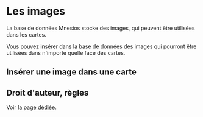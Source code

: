 ﻿---
nav_order: 7
permalink: /media.html
---

# Les images

La base de données Mnesios stocke des images, qui peuvent être utilisées dans les cartes.

Vous pouvez insérer dans la base de données des images qui pourront être utilisées dans n'importe quelle face des cartes.

## Insérer une image dans une carte

## Droit d'auteur, règles

Voir [la page dédiée](rules).
